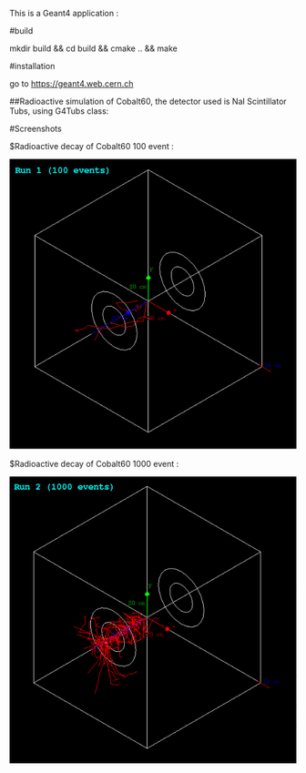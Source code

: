This is a Geant4 application :

#build

mkdir build && cd build && cmake .. &&  make


#installation

go to https://geant4.web.cern.ch


##Radioactive simulation of Cobalt60, the detector used is NaI Scintillator Tubs, using G4Tubs class:

#Screenshots

$Radioactive decay of Cobalt60 100 event :

![alt text](https://github.com/Abdoelabassi/geant4-simulation/blob/radioactiveDecay/screenshots/Co-100ev.png?raw=true)

$Radioactive decay of Cobalt60 1000 event :

![alt text](https://github.com/Abdoelabassi/geant4-simulation/blob/radioactiveDecay/screenshots/Co-1000ev.png?raw=true)



